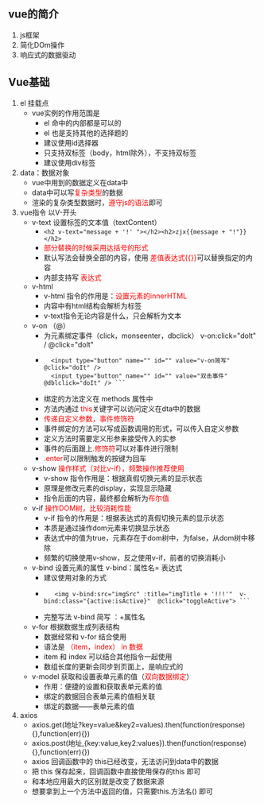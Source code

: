 ## vue的简介 
1. js框架
2. 简化DOm操作
3. 响应式的数据驱动
## Vue基础
1. el 挂载点
	+  vue实例的作用范围是
		+ el 命中的内部都是可以的
		+ el 也是支持其他的选择题的
		+ 建议使用id选择器
		+ 只支持双标签（body，html除外），不支持双标签
		+ 建议使用div标签
2. data：数据对象
	+ vue中用到的数据定义在data中
	+ data中可以写<span style="color:red;">复杂类型</span>的数据
	+ 渲染的复杂类型数据时，<span style="color:red;">遵守js的语法</span>即可
3. vue指令 以V-开头
	+ v-text 设置标签的文本值（textContent）
		+  `<h2 v-text="message + '!' "></h2><h2>zjx{{message + "!"}} </h2>`
		+  <span style="color:red;">部分替换的时候采用达括号的形式</span>
		+  默认写法会替换全部的内容，使用 <span style="color:red"> 差值表达式{{}}</span>可以替换指定的内容
		+  内部支持写<span style="color:red"> 表达式</span>
	+ v-html
		+ v-html 指令的作用是：<span style="color:red">设置元素的innerHTML</span>
		+ 内容中有html结构会解析为标签
		+ v-text指令无论内容是什么，只会解析为文本
	+ v-on （@）
		+ 为元素绑定事件（click，monseenter，dbclick） v-on:click="dolt" / @click="dolt"
		+ ```<input type="button" name="" id="" value="v-on指令"v-on:click="doIt" />
			<input type="button" name="" id="" value="v-on简写" @click="doIt" />
			<input type="button" name="" id="" value="双击事件"  @dblclick="doIt" /> ```
		+ 绑定的方法定义在 methods 属性中
		+ 方法内通过 <span style="color:red">this</span>关键字可以访问定义在dta中的数据
		+ <span style="color:red">传递自定义参数，事件修饰符</span>
		+ 事件绑定的方法可以写成函数调用的形式，可以传入自定义参数
		+ 定义方法时需要定义形参来接受传入的实参
		+ 事件的后面跟上<span style="color:red">.修饰符</span>可以对事件进行限制
		+ <span style="color:red">.enter</span>可以限制触发的按键为回车
	+ v-show  <span style="color:red">操作样式（对比v-if），频繁操作推荐使用</span> 
		+ v-show 指令作用是：根据真假切换元素的显示状态
		+ 原理是修改元素的display，实现显示隐藏
		+ 指令后面的内容，最终都会解析为<span style="color:red">布尔值</span>
	+ v-if <span style="color:red">操作DOM树，比较消耗性能 </span>
		+ v-if 指令的作用是：根据表达式的真假切换元素的显示状态
		+ 本质是通过操作dom元素来切换显示状态
		+ 表达式中的值为true，元素存在于dom树中，为false，从dom树中移除
		+ 频繁的切换使用v-show，反之使用v-if，前者的切换消耗小
	+ v-bind 设置元素的属性 v-bind：属性名= 表达式
		+ 建议使用对象的方式
		+ ```<img v-bind:src="imgSrc" :title="imgTitle + '!!!'"  v-bind:class="isActive?'active':''"  @click="toggleActive">
			 <img v-bind:src="imgSrc" :title="imgTitle + '!!!'"  v-bind:class="{active:isActive}"  @click="toggleActive"> ```
		+ 完整写法 v-bind 简写 ：+属性名
	+ v-for 根据数据生成列表结构
		+ 数据经常和 v-for 结合使用
		+ 语法是 <span style="color:red">（item，index） in 数据</span>
		+ item 和 index 可以结合其他指令一起使用
		+ 数组长度的更新会同步到页面上，是响应式的
	+ v-model 获取和设置表单元素的值（<span style="color:red">双向数据绑定</span>）
		+ 作用：便捷的设置和获取表单元素的值
		+ 绑定的数据回合表单元素的值相关联
		+ 绑定的数据——表单元素的值
4. axios
	+ axios.get(地址?key=value&key2=values).then(function(response){},function(err){})
	+ axios.post(地址,{key:value,key2:values}).then(function(response){},function(err){})
	+ axios 回调函数中的 this已经改变，无法访问到data中的数据
	+ 把 this 保存起来，回调函数中直接使用保存的this 即可
	+ 和本地应用最大的区别就是改变了数据来源
	+ 想要拿到上一个方法中返回的值，只需要this.方法名() 即可 
		 
